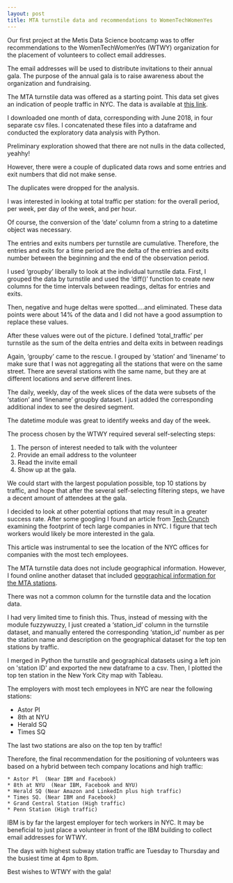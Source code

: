 ```yaml
---
layout: post
title: MTA turnstile data and recommendations to WomenTechWomenYes
---
```


Our first project at the Metis Data Science bootcamp was to offer recommendations to the WomenTechWomenYes (WTWY) organization for the placement of volunteers to collect email addresses.    

The email addresses will be used to distribute invitations to their annual gala. The purpose of the annual gala is to raise awareness about the organization and fundraising.

The MTA turnstile data was offered as a starting point. This data set gives an indication of people traffic in NYC.  The data is available at [this link](http://web.mta.info/developers/turnstile.html).

I downloaded one month of data, corresponding with June 2018, in four separate csv files. I concatenated these files into a dataframe and conducted the exploratory data analysis with Python.

Preliminary exploration showed that there are not nulls in the data collected, yeahhy!

However, there were a couple of duplicated data rows and some entries and exit numbers that did not make sense.

The duplicates were dropped for the analysis.

I was interested in looking at total traffic per station: for the overall period, per week,  per day of the week, and per hour. 

Of course, the conversion of the ‘date’ column from a string to a datetime object was necessary.

The entries and exits numbers per turnstile are cumulative. Therefore, the entries and exits for a time period are the delta of the entries and exits number between the beginning and the end of the observation period.

I used ‘groupby’ liberally to look at the individual turnstile data.  First, I grouped the data by turnstile and used the ‘diff()’ function to create new columns for the time intervals between readings, deltas for entries and exits.

Then, negative and huge deltas were spotted….and eliminated. These data points were about 14% of the data and I did not have a good assumption to replace these values.

After these values were out of the picture. I defined ‘total_traffic’ per turnstile as the sum of the delta entries and delta exits in between readings

Again, ‘groupby’ came to the rescue. I grouped by ‘station’ and ‘linename’ to make sure that I was not aggregating all the stations that were on the same street. There are several stations with the same name, but they are at different locations and serve different lines.

The daily, weekly, day of the week slices of the data were subsets of the ‘station’ and ‘linename’ groupby dataset. I just added the corresponding additional index to see the desired segment.

The datetime module was great to identify weeks and day of the week.

The process chosen by the WTWY required several self-selecting steps:
1. The person of interest needed to talk with the volunteer 
2. Provide an email address to the volunteer 
3. Read the invite email 
4. Show up at the gala. 

We could start with the largest population possible, top 10 stations by traffic, and hope that after the several self-selecting filtering steps, we have a decent amount of attendees at the gala.

I decided to look at other potential options that may result in a greater success rate.
After some googling I found an article from [Tech Crunch](https://techcrunch.com/2017/05/21/examining-the-nyc-footprints-of-global-tech-titans/) examining the footprint of tech large companies in NYC. I figure that tech workers would likely be more interested in the gala.

This article was instrumental to see the location of the NYC offices for companies with the most tech employees.

The MTA turnstile data does not include geographical information. However, I found online another dataset that included
[geographical information for the MTA stations](http://web.mta.info/developers/data/nyct/subway/Stations.csv).

There was not a common column for the turnstile data and the location data.

I had very limited time to finish this. Thus, instead of messing with the module fuzzywuzzy, I just created a ‘station_id’ column in the turnstile dataset, and manually entered the corresponding ‘station_id’ number as per the station name and description on the geographical dataset for the top ten stations by traffic.

I merged in Python the turnstile and geographical datasets using a left join on 'station ID' and exported the new dataframe to a csv. Then, I plotted the top ten station in the New York City map with Tableau.

The employers with most tech employees in NYC are near the following stations:
* Astor Pl  
* 8th at NYU 
* Herald SQ 
* Times SQ 

The last two stations are also on the top ten by traffic!

Therefore, the final recommendation for the positioning of volunteers was based on a hybrid between tech company locations and high traffic:

	* Astor Pl  (Near IBM and Facebook)
	* 8th at NYU  (Near IBM, Facebook and NYU)
	* Herald SQ (Near Amazon and LinkedIn plus high traffic) 
	* Times SQ. (Near IBM and Facebook)
	* Grand Central Station (High traffic)
	* Penn Station (High traffic)

IBM is by far the largest employer for tech workers in NYC. It may be beneficial to just place a volunteer in front of the IBM building to collect email addresses for WTWY.

The days with highest subway station traffic are Tuesday to Thursday and the busiest time at 4pm to 8pm.

Best wishes to WTWY with the gala!


